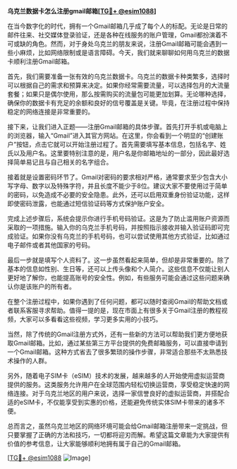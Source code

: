 **乌克兰数据卡怎么注册gmail邮箱[[TG💪+ @esim1088](https://t.me/s/esim1088)]**

在当今数字化的时代，拥有一个Gmail邮箱几乎成了每个人的标配。无论是日常的邮件往来、社交媒体登录验证，还是各种在线服务的账户管理，Gmail都扮演着不可或缺的角色。然而，对于身处乌克兰的朋友来说，注册Gmail邮箱可能会遇到一些小麻烦，比如网络限制或是语言障碍。今天，我们就来聊聊如何用乌克兰的数据卡顺利注册Gmail邮箱。

首先，我们需要准备一张有效的乌克兰数据卡。乌克兰的数据卡种类繁多，选择时可以根据自己的需求和预算来决定。如果你经常需要流量，可以选择包月的大流量套餐；如果只是偶尔使用，那么按需购买的流量包可能更加划算。无论哪种选择，确保你的数据卡有充足的余额和良好的信号覆盖是关键。毕竟，在注册过程中保持稳定的网络连接是非常重要的。

接下来，让我们进入正题——注册Gmail邮箱的具体步骤。首先打开手机或电脑上的浏览器，输入“Gmail”进入其官方网站。在这里，你会看到一个明显的“创建账户”按钮，点击它就可以开始注册过程了。首先需要填写基本信息，包括名字、姓氏以及用户名。这里要特别注意的是，用户名是你邮箱地址的一部分，因此最好选择简单易记且与自己相关的名字组合。

接着就是设置密码环节了。Gmail对密码的要求相对严格，通常要求至少包含大小写字母、数字以及特殊字符，并且长度不能少于8位。建议大家不要使用过于简单的密码，以免造成不必要的安全隐患。此外，还可以启用双重身份验证功能，这样即使密码泄露，也能通过短信验证码等方式保护账户安全。

完成上述步骤后，系统会提示你进行手机号码验证。这是为了防止滥用账户资源而采取的一项措施。输入你的乌克兰手机号码，并按照指示接收并输入验证码即可完成验证。如果你没有乌克兰的手机号码，也可以尝试使用其他方式验证，比如通过电子邮件或者其他国家的号码。

最后一步就是填写个人资料了。这一步虽然看起来简单，但却是非常重要的。除了基本的信息如性别、生日等，还可以上传头像和个人简介。这些信息不仅能让别人更好地了解你，也能提高账号的安全性。例如，有些服务可能会通过这些问题来确认你是该账户的所有者。

在整个注册过程中，如果你遇到了任何问题，都可以随时查阅Gmail的帮助文档或者联系客服寻求帮助。值得一提的是，现在市面上有很多关于Gmail注册的教程视频，大家可以多看看这些视频，学习更多实用的小技巧。

当然，除了传统的Gmail注册方式外，还有一些新的方法可以帮助我们更方便地获取Gmail邮箱。比如，通过某些第三方平台提供的免费邮箱服务，可以直接申请到一个Gmail邮箱。这种方式省去了很多繁琐的操作步骤，非常适合那些不太熟悉技术操作的人群。

另外，随着电子SIM卡（eSIM）技术的发展，越来越多的人开始使用虚拟运营商提供的服务。这类服务允许用户在全球范围内轻松切换运营商，享受稳定快速的网络连接。对于乌克兰地区的用户来说，选择一家信誉良好的虚拟运营商，并搭配合适的eSIM卡，不仅能享受到实惠的价格，还能避免传统实体SIM卡带来的诸多不便。

总而言之，虽然乌克兰地区的网络环境可能会给Gmail邮箱注册带来一定挑战，但只要掌握了正确的方法和技巧，一切都将迎刃而解。希望这篇文章能为大家提供有价值的参考信息，让大家能够顺利地拥有属于自己的Gmail邮箱。

[[TG💪+ @esim1088](https://t.me/s/esim1088) ![Image](https://i.postimg.cc/4NQfJmqS/Snipaste-2025-05-13-00-14-12.png)]